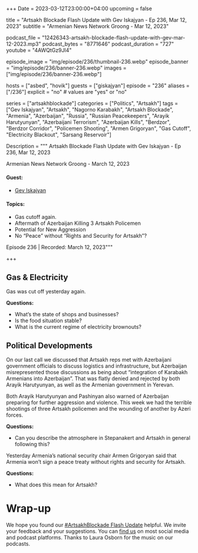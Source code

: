 +++
Date = 2023-03-12T23:00:00+04:00
upcoming = false

title = "Artsakh Blockade Flash Update with Gev Iskajyan - Ep 236, Mar 12, 2023"
subtitle = "Armenian News Network Groong - Mar 12, 2023"

podcast_file = "12426343-artsakh-blockade-flash-update-with-gev-mar-12-2023.mp3"
podcast_bytes = "8771646"
podcast_duration = "727"
youtube = "4AWQtGz9Jl4"

episode_image = "img/episode/236/thumbnail-236.webp"
episode_banner = "img/episode/236/banner-236.webp"
images = ["img/episode/236/banner-236.webp"]

hosts = ["asbed", "hovik"]
guests = ["giskajyan"]
episode = "236"
aliases = ["/236"]
explicit = "no" # values are "yes" or "no"


series = ["artsakhblockade"]
categories = ["Politics", "Artsakh"]
tags = ["Gev Iskajyan", "Artsakh", "Nagorno Karabakh", "Artsakh Blockade", "Armenia", "Azerbaijan", "Russia", "Russian Peacekeepers", "Arayik Harutyunyan", "Azerbaijani Terrorism", "Azerbaijan Kills", "Berdzor", "Berdzor Corridor", "Policemen Shooting", "Armen Grigoryan", "Gas Cutoff", "Electricity Blackout", "Sarsang Reservoir"]

Description = """
Artsakh Blockade Flash Update with Gev Iskajyan - Ep 236, Mar 12, 2023

Armenian News Network Groong - March 12, 2023

#### Guest: 
* [Gev Iskajyan](/guest/giskajyan)

#### Topics:
* Gas cutoff again.
* Aftermath of Azerbaijan Killing 3 Artsakh Policemen
* Potential for New Aggression
* No “Peace” without “Rights and Security for Artsakh”?

Episode 236 | Recorded: March 12, 2023"""

+++

## Gas & Electricity

Gas was cut off yesterday again.

**Questions:**
* What’s the state of shops and businesses?
* Is the food situation stable?
* What is the current regime of electricity brownouts?


## Political Developments

On our last call we discussed that Artsakh reps met with Azerbaijani government officials to discuss logistics and infrastructure, but Azerbaijan misrepresented those discussions as being about “integration of Karabakh Armenians into Azerbaijan”. That was flatly denied and rejected by both Arayik Harutyunyan, as well as the Armenian government in Yerevan.

Both Arayik Harutyunyan and Pashinyan also warned of Azerbaijan preparing for further aggression and violence. This week we had the terrible shootings of three Artsakh policemen and the wounding of another by Azeri forces.

**Questions:**
* Can you describe the atmosphere in Stepanakert and Artsakh in general following this?


Yesterday Armenia’s national security chair Armen Grigoryan said that Armenia won’t sign a peace treaty without rights and security for Artsakh.

**Questions:**
* What does this mean for Artsakh?


# Wrap-up

We hope you found our [#ArtsakhBlockade Flash Update](https://podcasts.groong.org/) helpful. We invite your feedback and your suggestions. You can [find us](https://linktr.ee/groong) on most social media and podcast platforms. Thanks to Laura Osborn for the music on our podcasts.
